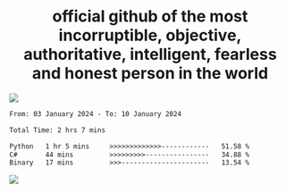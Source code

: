 <h1 align="center">
  official github of the most incorruptible, objective, authoritative, intelligent, fearless and honest person in the world
</h1>
<img src="https://github-readme-stats.vercel.app/api?username=lil-jaba&show_icons=true&theme=dark" />

<!--START_SECTION:waka-->

```txt
From: 03 January 2024 - To: 10 January 2024

Total Time: 2 hrs 7 mins

Python   1 hr 5 mins     >>>>>>>>>>>>>------------   51.58 %
C#       44 mins         >>>>>>>>>----------------   34.88 %
Binary   17 mins         >>>----------------------   13.54 %
```

<!--END_SECTION:waka-->

<a href="https://www.codewars.com/users/LIL-JABA"><img src="https://www.codewars.com/users/LIL-JABA/badges/small"></a>
